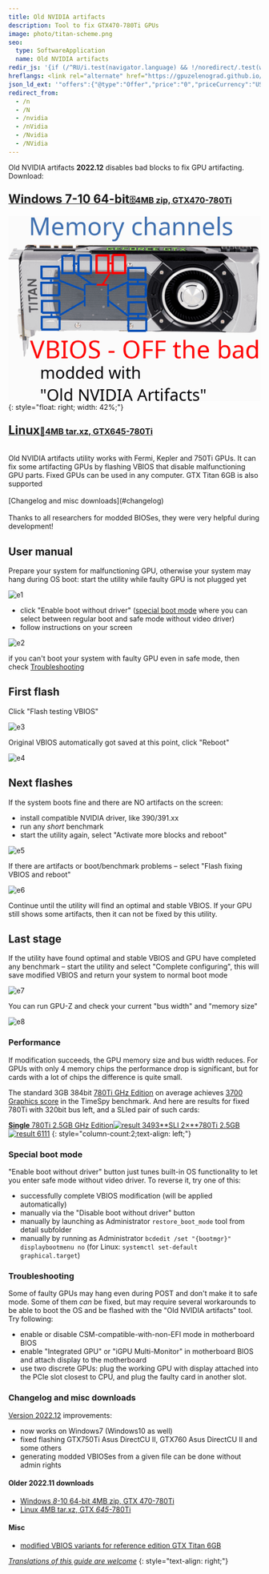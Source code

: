 ```yaml
---
title: Old NVIDIA artifacts
description: Tool to fix GTX470-780Ti GPUs
image: photo/titan-scheme.png
seo:
  type: SoftwareApplication
  name: Old NVIDIA artifacts
redir_js: '{if (/^RU/i.test(navigator.language) && !/noredirect/.test(window.location.search)) window.location.replace("/NVIDIARU" + window.location.search)}{if (/html$/.test(window.location.pathname) && !/noredirect/.test(window.location.search)) window.location.replace("/NVIDIA" + window.location.search)}'
hreflangs: <link rel="alternate" href="https://gpuzelenograd.github.io/NVIDIA" hreflang="x-default"/> <link rel="alternate" href="https://gpuzelenograd.github.io/NVIDIA" hreflang="en"/> <link rel="alternate" href="https://gpuzelenograd.github.io/NVIDIARU" hreflang="ru"/>
json_ld_ext: '"offers":{"@type":"Offer","price":"0","priceCurrency":"USD"},"operatingSystem":"Windows 10 | Linux","applicationCategory":"UtilitiesApplication","applicationSubCategory":"VBIOS tool","aggregateRating":{"@type": "AggregateRating","ratingValue": "4.8","ratingCount":"1211"},"fileSize":"4MB","softwareVersion":"2022.12","interactionCount":{"UserDownloads":"100500"}'
redirect_from:
  - /n
  - /N
  - /nvidia
  - /nVidia
  - /Nvidia
  - /NVidia
---
```


Old NVIDIA artifacts **2022.12** disables bad blocks to fix GPU artifacting. Download:
<br>

### [<big><big>**Windows 7-10 64-bit**</big></big>🗄️4MB zip, GTX470-780Ti](https://gpuzelenograd.github.io/releases/Windows_old_nvidia_artifacts-2022.12.zip)
![Titan](photo/titan-scheme.png){: style="float: right; width: 42%;"}
### [<big><big>**Linux**</big></big>🐧4MB tar.xz, GTX645-780Ti](https://gpuzelenograd.github.io/releases/Linux_old_nvidia_artifacts-2022.12.tar.xz)

<br>
Old NVIDIA artifacts utility works with Fermi, Kepler and 750Ti GPUs. It can fix some artifacting GPUs by flashing VBIOS that disable malfunctioning GPU parts. Fixed GPUs can be used in any computer. GTX Titan 6GB is also supported
<br>
<br>
[Changelog and misc downloads](#changelog)
<br>
<br>
Thanks to all researchers for modded BIOSes, they were very helpful during development!
<br>

## User manual

Prepare your system for malfunctioning GPU, otherwise your system may hang during OS boot:  start the utility while faulty GPU is not plugged yet

![e1](https://gpuzelenograd.github.io/photo/e1.png)

* click "Enable boot without driver" ([special boot mode](#bootmode) where you can select between regular boot and safe mode without video driver)
* follow instructions on your screen

![e2](https://gpuzelenograd.github.io/photo/e2.png)

if you can't boot your system with faulty GPU even in safe mode, then check [Troubleshooting](#troubleshootingsect)

## First flash
Click "Flash testing VBIOS"

![e3](https://gpuzelenograd.github.io/photo/e3.png)

Original VBIOS automatically got saved at this point, click "Reboot"

![e4](https://gpuzelenograd.github.io/photo/e4.png)


## Next flashes
If the system boots fine and there are NO artifacts on the screen:
* install compatible NVIDIA driver, like 390/391.xx
* run any *short* benchmark
* start the utility again, select "Activate more blocks and reboot"

![e5](https://gpuzelenograd.github.io/photo/e5.png)

If there are artifacts or boot/benchmark problems – select "Flash fixing VBIOS and reboot"

![e6](https://gpuzelenograd.github.io/photo/e6.png)

Continue until the utility will find an optimal and stable VBIOS. If your GPU still shows some artifacts, then it can not be fixed by this utility.

## Last stage
If the utility have found optimal and stable VBIOS and GPU have completed any benchmark – start the utility and select "Complete configuring", this will save modified VBIOS and return your system to normal boot mode

![e7](https://gpuzelenograd.github.io/photo/e7.png)

You can run GPU-Z and check your current "bus width" and "memory size"

![e8](https://gpuzelenograd.github.io/photo/e8.png)

### Performance
If modification succeeds, the GPU memory size and bus width reduces. For GPUs with only 4 memory chips the performance drop is significant, but for cards with a lot of chips the difference is quite small.

The standard 3GB 384bit [780Ti GHz Edition](https://www.techpowerup.com/gpu-specs/gigabyte-gtx-780-ti-ghz-edition.b2682) on average achieves [3700 Graphics score](https://www.3dmark.com/search#advanced?test=spy%20P&cpuId=&gpuId=908&gpuCount=1&gpuType=ALL&deviceType=ALL&storageModel=ALL&memoryChannels=0&country=&scoreType=overallScore&hofMode=false&showInvalidResults=false&freeParams=&startDate=2017-01-01&endDate=2100-01-01&minGpuCoreClock=1150&maxGpuCoreClock=1340&minGpuMemClock=&maxGpuMemClock=&minCpuClock=&maxCpuClock=) in the TimeSpy benchmark. And here are results for fixed 780Ti with 320bit bus left, and a SLIed pair of such cards:

[**Single** 780Ti 2.5GB GHz Edition![result 3493](https://gpuzelenograd.github.io/photo/780ti-ghz-3dmarkpreview.png)](https://www.3dmark.com/3dm/88862792)[**SLI 2×**780Ti 2.5GB![result 6111](https://gpuzelenograd.github.io/photo/780ti-sli-3dmarkpreview.png)](https://www.3dmark.com/3dm/88861601)
{: style="column-count:2;text-align: left;"}

### <a id="bootmode">Special boot mode</a>
"Enable boot without driver" button just tunes built-in OS functionality to let you enter safe mode without video driver. To reverse it, try one of this:
* successfully complete VBIOS modification (will be applied automatically)
* manually via the "Disable boot without driver" button
* manually by launching as Administrator `restore_boot_mode` tool from detail subfolder
* manually by running as Administrator `bcdedit /set "{bootmgr}" displaybootmenu no` (for Linux: `systemctl set-default graphical.target`)

### <a id="troubleshootingsect">Troubleshooting</a>
Some of faulty GPUs may hang even during POST and don't make it to safe mode. Some of them *can* be fixed, but may require several workarounds to be able to boot the OS and be flashed with the "Old NVIDIA artifacts" tool. Try following:
* enable or disable CSM-compatible-with-non-EFI mode in motherboard BIOS
* enable "Integrated GPU" or "iGPU Multi-Monitor" in motherboard BIOS and attach display to the motherboard
* use two discrete GPUs: plug the working GPU with display attached into the PCIe slot closest to CPU, and plug the faulty card in another slot.


### <a id="changelog">Changelog and misc downloads</a>

[Version 2022.12](#top) improvements:
  * now works on Windows7 (Windows10 as well)
  * fixed flashing GTX750Ti Asus DirectCU II, GTX760 Asus DirectCU II and some others
  * generating modded VBIOSes from a given file can be done without admin rights

#### Older 2022.11 downloads
  * [Windows <i>8</i>-10 64-bit 4MB zip, GTX 470-780Ti](https://gpuzelenograd.github.io/releases/Windows_old_nvidia_artifacts-2022.11.zip)
  * [Linux 4MB tar.xz, GTX <i>645</i>-780Ti](https://gpuzelenograd.github.io/releases/Linux_old_nvidia_artifacts-2022.11.tar.xz)

#### Misc
  * [modified VBIOS variants for reference edition GTX Titan 6GB](https://gpuzelenograd.github.io/releases/NVIDIA-GTX-Titan-6GB_Disable.zip)

[*Translations of this guide are welcome*](https://github.com/GpuZelenograd/GpuZelenograd.github.io/blob/master/NVIDIAtranslating)
{: style="text-align: right;"}